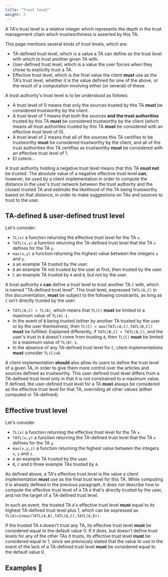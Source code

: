 ```yaml
---
title: "Trust level"
weight: 2
---
```


A TA's trust level is a relative integer which represents the depth in the trust management chain which trustworthiness is asserted by this TA.

This page mentions several kinds of trust levels, which are:

* TA-defined trust level, which is a value a TA can define as the trust level with which to trust another given TA with.
* User-defined trust level, which is a value the user forces when they chose to explicitly trust a TA.
* Effective trust level, which is the final value the client **must** use as the TA's trust level, whether it is the value defined for one of the above, or the result of a computation involving either (or several) of these.

A trust authority's trust level is to be understood as follows:

* A trust level of 0 means that only the sources trusted by this TA **must** be considered trustworthy by the client.
* A trust level of 1 means that both the sources **and the trust authorities** trusted by this TA **must** be considered trustworthy by the client (which means all trust authorities trusted by this TA **must** be considered with an effective trust level of 0).
* A trust level of 2 means that all of the sources this TA certifies to be trustworthy **must** be considered trustworthy by the client, and all of the trust authorities this TA certifies as trustworthy **must** be considered with an effective trust level of 1.
* *Et cetera*...

A trust authority holding a negative trust level means that this TA **must not** be trusted. The absolute value of a negative effective trust level **can**, however, be used by a client implementation in order to compute the distance in the user's trust network between the trust authority and the closest trusted TA and estimate the likelihood of the TA being trustworthy based on that distance, in order to make suggestions on TAs and sources to trust to the user.

## TA-defined & user-defined trust level

Let's consider:

* `TL(x)` a function returning the effective trust level for the TA `x`.
* `TATL(x,y)` a function returning the TA-defined trust level that the TA `x` defines for the TA `y`.
* `max(x,y)` a function returning the highest value between the integers `x` and `y`.
* `A` an example TA trusted by the user.
* `B` an example TA not trusted by the user at first, then trusted by the user.
* `C` an example TA trusted by `A` and `B`, but not by the user.

A trust authority `A` **can** define a trust level to trust another TA `C` with, which is named "TA-defined trust level". This trust level, expressed `TATL(A,C)` in this documentation, **must** be subject to the following constraints, as long as `C` isn't directly trusted by the user:

* `TATL(A,C) < TL(A)`, which means that `TL(C)` **must** be limited to a maximum value of `TL(A)-1`.
* In the event of `B` being trusted (either by another TA trusted by the user or by the user themselves), then `TL(C) < max(TATL(A,C),TATL(B,C))` **must** be fulfilled. Explained differently, if `TATL(B,C) > TATL(A,C)`, and the user's trust in `B` doesn't come from trusting `A`, then `TL(C)` **must** be limited to a maximum value of `TL(B)-1`.
* In the absence of any TA-defined trust level for `C`, client implementations **must** consider `TL(C)=0`.

A client implementation **should** also allow its users to define the trust level of a given TA, in order to give them more control over the articles and sources defined as trustworthy. This user-defined trust level differs from a TA-defined trust level only in that it is not constrained to a maximum value. If defined, the user-defined trust level for a TA **must** always be considered as the effective trust level for that TA, overriding all other values (either computed or TA-defined).

## Effective trust level

Let's consider

* `TL(x)` a function returning the effective trust level for the TA `x`.
* `TATL(x,y)` a function returning the TA-defined trust level that the TA `x` defines for the TA `y`.
* `max(x,y,z)` a function returning the highest value between the integers `x`, `y` and `z`.
* `A` an example TA trusted by the user.
* `B`, `C` and `D` three example TAs trusted by `A`.

As defined above, a TA's effective trust level is the value a client implementation **must** use as the final trust level for this TA. While computing it is already defined in the previous paragraph, it does not describe how to compute the effective trust level of a TA `A` that's directly trusted by the user, and not the target of a TA-defined trust level.

In such an event, the trusted TA `A`'s effective trust level **must** equal to its highest TA-defined trust level plus 1, which can be expressed as `TL(A)=1+max(TATL(A,B),TATL(A,C),TATL(A,D))`.

If the trusted TA `A` doesn't trust any TA, its effective trust level **must** be considered equal to the default value 0. If it does, but doesn't define trust levels for any of the other TAs it trusts, its effective trust level **must** be considered equal to 1, since we previously stated that the value to use in the event of the lack of a TA-defined trust level **must** be considered equal to the default value 0.

## Examples 🔧
